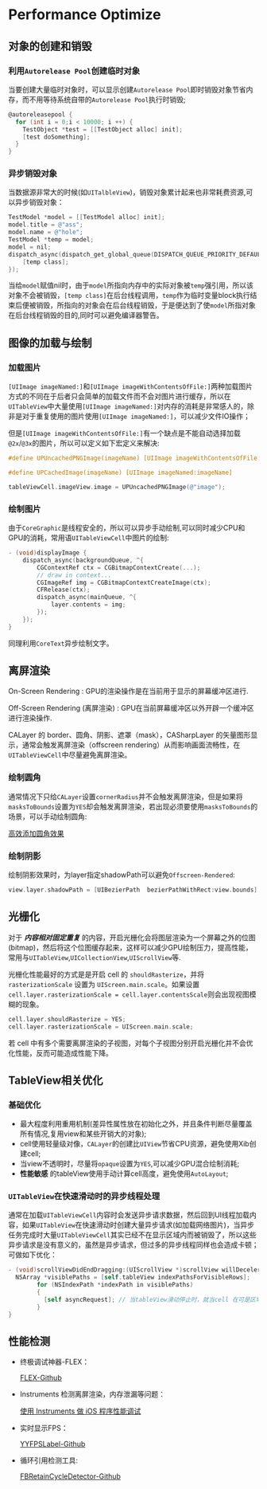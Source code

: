 # Performance Optimize

## 对象的创建和销毁

### 利用`Autorelease Pool`创建临时对象

当要创建大量临时对象时，可以显示创建`Autorelease Pool`即时销毁对象节省内存，而不用等待系统自带的`Autorelease Pool`执行时销毁;

```objectivec
@autoreleasepool {
  for (int i = 0;i < 10000; i ++) {
    TestObject *test = [[TestObject alloc] init];
    [test doSomething];
  }
}
```

### 异步销毁对象

当数据源非常大的时候(如`UITalbleView`)，销毁对象累计起来也非常耗费资源,可以异步销毁对象：

```objectivec
TestModel *model = [[TestModel alloc] init];
model.title = @"ass";
model.name = @"hole";
TestModel *temp = model;
model = nil;
dispatch_async(dispatch_get_global_queue(DISPATCH_QUEUE_PRIORITY_DEFAULT, 0), ^{
    [temp class];
});
```

当给`model`赋值nil时，由于`model`所指向内存中的实际对象被`temp`强引用，所以该对象不会被销毁，`[temp class]`在后台线程调用，`temp`作为临时变量block执行结束后便被销毁，所指向的对象会在后台线程销毁，于是便达到了使`model`所指对象在后台线程销毁的目的,同时可以避免编译器警告。

## 图像的加载与绘制

### 加载图片

`[UIImage imageNamed:]`和`[UIImage imageWithContentsOfFile:]`两种加载图片方式的不同在于后者只会简单的加载文件而不会对图片进行缓存，所以在`UITableView`中大量使用`[UIImage imageNamed:]`对内存的消耗是非常感人的，除非是对于重复使用的图片使用`[UIImage imageNamed:]`，可以减少文件IO操作；

但是`[UIImage imageWithContentsOfFile:]`有一个缺点是不能自动选择加载`@2x`/`@3x`的图片，所以可以定义如下宏定义来解决:

```objectivec
#define UPUncachedPNGImage(imageName) [UIImage imageWithContentsOfFile:[[NSBundle mainBundle] pathForResource:[NSString stringWithFormat:@"%@@%zdx",imageName,@([UIScreen mainScreen].scale).integerValue] ofType:@"png"]]

#define UPCachedImage(imageName) [UIImage imageNamed:imageName]

tableViewCell.imageView.image = UPUncachedPNGImage(@"image");
```

### 绘制图片

由于`CoreGraphic`是线程安全的，所以可以异步手动绘制,可以同时减少CPU和GPU的消耗，常用语`UITableViewCell`中图片的绘制:

```objectivec
- (void)displayImage {
    dispatch_async(backgroundQueue, ^{
        CGContextRef ctx = CGBitmapContextCreate(...);
        // draw in context...
        CGImageRef img = CGBitmapContextCreateImage(ctx);
        CFRelease(ctx);
        dispatch_async(mainQueue, ^{
            layer.contents = img;
        });
    });
}
```

同理利用`CoreText`异步绘制文字。

## 离屏渲染

On-Screen Rendering
: GPU的渲染操作是在当前用于显示的屏幕缓冲区进行.

Off-Screen Rendering (离屏渲染)
: GPU在当前屏幕缓冲区以外开辟一个缓冲区进行渲染操作.

CALayer 的 border、圆角、阴影、遮罩（mask），CASharpLayer 的矢量图形显示，通常会触发离屏渲染（offscreen rendering）从而影响画面流畅性，在`UITableViewCell`中尽量避免离屏渲染。

### 绘制圆角

通常情况下只给`CALayer`设置`cornerRadius`并不会触发离屏渲染，但是如果将`masksToBounds`设置为`YES`却会触发离屏渲染，若出现必须要使用`masksToBounds`的场景，可以手动绘制圆角:

[高效添加圆角效果](http://www.jianshu.com/p/f970872fdc22)

### 绘制阴影

绘制阴影效果时，为layer指定shadowPath可以避免`Offscreen-Rendered`:

```objectivec
view.layer.shadowPath = [UIBezierPath  bezierPathWithRect:view.bounds].CGPath;
```

## 光栅化

对于 ***内容相对固定重复*** 的内容，开启光栅化会将图层渲染为一个屏幕之外的位图(bitmap)，然后将这个位图缓存起来，这样可以减少GPU绘制压力，提高性能，常用与`UITableView`,`UICollectionView`,`UIScrollView`等.

光栅化性能最好的方式是是开启 cell 的 `shouldRasterize`，并将 `rasterizationScale` 设置为 `UIScreen.main.scale`。如果设置`cell.layer.rasterizationScale = cell.layer.contentsScale`则会出现视图模糊的现象。

```objectivec
cell.layer.shouldRasterize = YES;
cell.layer.rasterizationScale = UIScreen.main.scale;
```

若 cell 中有多个需要离屏渲染的子视图，对每个子视图分别开启光栅化并不会优化性能，反而可能造成性能下降。

## TableView相关优化

### 基础优化

* 最大程度利用重用机制(差异性属性放在初始化之外，并且条件判断尽量覆盖所有情况,复用view和某些开销大的对象);
* cell使用轻量级对像，`CALayer`的创建比`UIView`节省CPU资源，避免使用Xib创建cell;
* 当view不透明时，尽量将`opaque`设置为`YES`,可以减少GPU混合绘制消耗;
* **性能敏感** 的tableView使用手动计算cell高度，避免使用`AutoLayout`;

### `UITableView`在快速滑动时的异步线程处理

通常在加载`UITableViewCell`内容时会发送异步请求数据，然后回到UI线程加载内容，如果`UITableView`在快速滑动时创建大量异步请求(如加载网络图片)，当异步任务完成时大量`UITableViewCell`其实已经不在显示区域内而被销毁了，所以这些异步请求是没有意义的，虽然是异步请求，但过多的异步线程同样也会造成卡顿；
可做如下优化：
```objectivec
- (void)scrollViewDidEndDragging:(UIScrollView *)scrollView willDecelerate:(BOOL)decelerate {
  NSArray *visiblePaths = [self.tableView indexPathsForVisibleRows];
        for (NSIndexPath *indexPath in visiblePaths)
        {
          [self asyncRequest]; // 当tableView滑动停止时，就当cell 在可是区域内才发送异步请求
        }
}
```

## 性能检测

- 终极调试神器-FLEX：

  [FLEX-Github](https://github.com/Flipboard/FLEX)


- Instruments 检测离屏渲染，内存泄漏等问题：

  [使用 Instruments 做 iOS 程序性能调试](http://www.samirchen.com/use-instruments/)


- 实时显示FPS：

  [YYFPSLabel-Github](https://github.com/yehot/YYFPSLabel)


- 循环引用检测工具:

  [FBRetainCycleDetector-Github](https://github.com/facebook/FBRetainCycleDetector)
